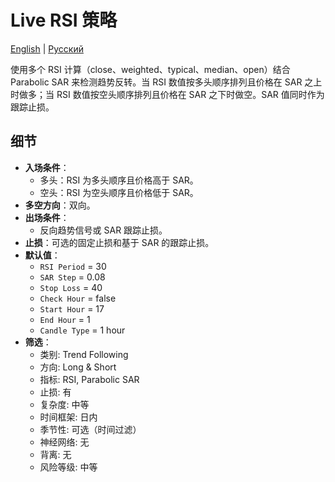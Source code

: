 # Live RSI 策略
[English](README.md) | [Русский](README_ru.md)

使用多个 RSI 计算（close、weighted、typical、median、open）结合 Parabolic SAR 来检测趋势反转。当 RSI 数值按多头顺序排列且价格在 SAR 之上时做多；当 RSI 数值按空头顺序排列且价格在 SAR 之下时做空。SAR 值同时作为跟踪止损。

## 细节

- **入场条件**：
  - 多头：RSI 为多头顺序且价格高于 SAR。
  - 空头：RSI 为空头顺序且价格低于 SAR。
- **多空方向**：双向。
- **出场条件**：
  - 反向趋势信号或 SAR 跟踪止损。
- **止损**：可选的固定止损和基于 SAR 的跟踪止损。
- **默认值**：
  - `RSI Period` = 30
  - `SAR Step` = 0.08
  - `Stop Loss` = 40
  - `Check Hour` = false
  - `Start Hour` = 17
  - `End Hour` = 1
  - `Candle Type` = 1 hour
- **筛选**：
  - 类别: Trend Following
  - 方向: Long & Short
  - 指标: RSI, Parabolic SAR
  - 止损: 有
  - 复杂度: 中等
  - 时间框架: 日内
  - 季节性: 可选（时间过滤）
  - 神经网络: 无
  - 背离: 无
  - 风险等级: 中等
